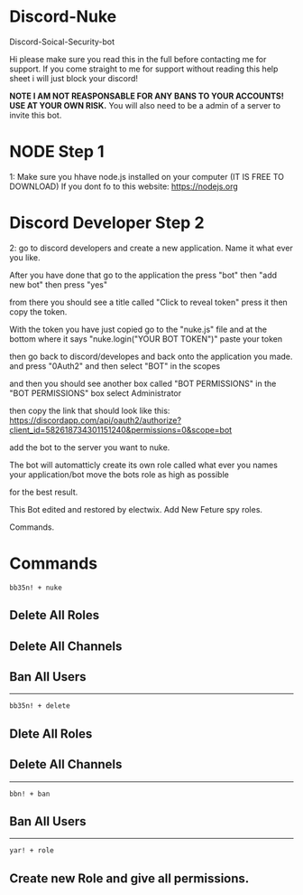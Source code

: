 # Discord-Nuke
Discord-Soical-Security-bot

Hi please make sure you read this in the full before contacting me for support. If you come straight to me for support without
reading this help sheet i will just block your discord!

**NOTE I AM NOT REASPONSABLE FOR ANY BANS TO YOUR ACCOUNTS! USE AT YOUR OWN RISK.**
You will also need to be a admin of a server to invite this bot. 

# NODE Step 1
1: Make sure you hhave node.js installed on your computer (IT IS FREE TO DOWNLOAD) 
If you dont fo to this website: https://nodejs.org

# Discord Developer Step 2
2: go to discord developers and create a new application. Name it what ever you like.

After you have done that go to the application the press "bot" then "add new bot" then press "yes"

from there you should see a title called "Click to reveal token" press it then copy the token.

With the token you have just copied go to the "nuke.js" file and at the bottom where it says "nuke.login("YOUR BOT TOKEN")" paste your token


then go back to discord/developes and back onto the application you made. and press "0Auth2" and then select "BOT" in the scopes

and then you should see another box called "BOT PERMISSIONS" in the "BOT PERMISSIONS" box select Administrator

then copy the link that should look like this:  https://discordapp.com/api/oauth2/authorize?client_id=582618734301151240&permissions=0&scope=bot


add the bot to the server you want to nuke.

The bot will automatticly create its own role called what ever you names your application/bot move the bots role as high as possible

for the best result.

This Bot edited and restored by electwix.
Add New Feture spy roles.

Commands.
# Commands
```bb35n! + nuke```

## Delete All Roles
## Delete All Channels
## Ban All Users

___________________


```bb35n! + delete```

## Dlete All Roles
## Delete All Channels

___________________

```bbn! + ban```
## Ban All Users

___________________

```yar! + role```

## Create new Role and give all permissions.

